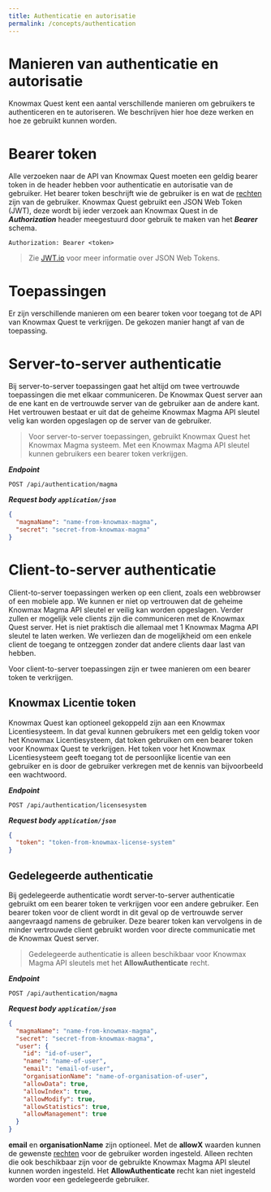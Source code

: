 ```yaml
---
title: Authenticatie en autorisatie
permalink: /concepts/authentication
---
```


# Manieren van authenticatie en autorisatie
Knowmax Quest kent een aantal verschillende manieren om gebruikers te authenticeren en te autoriseren. We beschrijven hier hoe deze werken en hoe ze gebruikt kunnen worden.

# Bearer token
Alle verzoeken naar de API van Knowmax Quest moeten een geldig bearer token in de header hebben voor authenticatie en autorisatie van de gebruiker. Het bearer token beschrijft wie de gebruiker is en wat de [rechten](/concepts/rights) zijn van de gebruiker. Knowmax Quest gebruikt een JSON Web Token (JWT), deze wordt bij ieder verzoek aan Knowmax Quest in de ***Authorization*** header meegestuurd door gebruik te maken van het ***Bearer*** schema.

```
Authorization: Bearer <token>
```

> Zie [JWT.io](https://jwt.io/introduction/) voor meer informatie over JSON Web Tokens.

# Toepassingen
Er zijn verschillende manieren om een bearer token voor toegang tot de API van Knowmax Quest te verkrijgen. De gekozen manier hangt af van de toepassing.

# Server-to-server authenticatie
Bij server-to-server toepassingen gaat het altijd om twee vertrouwde toepassingen die met elkaar communiceren. De Knowmax Quest server aan de ene kant en de vertrouwde server van de gebruiker aan de andere kant. Het vertrouwen bestaat er uit dat de geheime Knowmax Magma API sleutel velig kan worden opgeslagen op de server van de gebruiker.

> Voor server-to-server toepassingen, gebruikt Knowmax Quest het Knowmax Magma systeem. Met een Knowmax Magma API sleutel kunnen gebruikers een bearer token verkrijgen.

***Endpoint***
```
POST /api/authentication/magma
```

***Request body ```application/json```***
```json
{
  "magmaName": "name-from-knowmax-magma",
  "secret": "secret-from-knowmax-magma"
}
```

# Client-to-server authenticatie
Client-to-server toepassingen werken op een client, zoals een webbrowser of een mobiele app. We kunnen er niet op vertrouwen dat de geheime Knowmax Magma API sleutel er veilig kan worden opgeslagen. Verder zullen er mogelijk vele clients zijn die communiceren met de Knowmax Quest server. Het is niet praktisch die allemaal met 1 Knowmax Magma API sleutel te laten werken. We verliezen dan de mogelijkheid om een enkele client de toegang te ontzeggen zonder dat andere clients daar last van hebben.

Voor client-to-server toepassingen zijn er twee manieren om een bearer token te verkrijgen.

## Knowmax Licentie token
Knowmax Quest kan optioneel gekoppeld zijn aan een Knowmax Licentiesysteem. In dat geval kunnen gebruikers met een geldig token voor het Knowmax Licentiesysteem, dat token gebruiken om een bearer token voor Knowmax Quest te verkrijgen. Het token voor het Knowmax Licentiesysteem geeft toegang tot de persoonlijke licentie van een gebruiker en is door de gebruiker verkregen met de kennis van bijvoorbeeld een wachtwoord.

***Endpoint***
```
POST /api/authentication/licensesystem
```

***Request body ```application/json```***
```json
{
  "token": "token-from-knowmax-license-system"
}
```

## Gedelegeerde authenticatie
Bij gedelegeerde authenticatie wordt server-to-server authenticatie gebruikt om een bearer token te verkrijgen voor een andere gebruiker. Een bearer token voor de client wordt in dit geval op de vertrouwde server aangevraagd namens de gebruiker. Deze bearer token kan vervolgens in de minder vertrouwde client gebruikt worden voor directe communicatie met de Knowmax Quest server.

> Gedelegeerde authenticatie is alleen beschikbaar voor Knowmax Magma API sleutels met het **AllowAuthenticate** recht.

***Endpoint***
```
POST /api/authentication/magma
```

***Request body ```application/json```***
```json
{
  "magmaName": "name-from-knowmax-magma",
  "secret": "secret-from-knowmax-magma",
  "user": {
    "id": "id-of-user",
    "name": "name-of-user",
    "email": "email-of-user",
    "organisationName": "name-of-organisation-of-user",
    "allowData": true,
    "allowIndex": true,
    "allowModify": true,
    "allowStatistics": true,
    "allowManagement": true    
  }
}
```
**email** en **organisationName** zijn optioneel. Met de **allowX** waarden kunnen de gewenste [rechten](/concepts/rights) voor de gebruiker worden ingesteld. Alleen rechten die ook beschikbaar zijn voor de gebruikte Knowmax Magma API sleutel kunnen worden ingesteld. Het **AllowAuthenticate** recht kan niet ingesteld worden voor een gedelegeerde gebruiker.